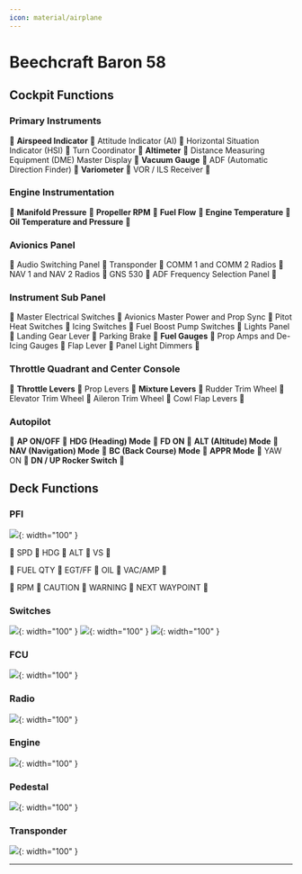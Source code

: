 ```yaml
---
icon: material/airplane
---
```


# Beechcraft Baron 58

## Cockpit Functions

### Primary Instruments
:small_blue_diamond:
**Airspeed Indicator**
:small_blue_diamond:
Attitude Indicator (AI)
:small_blue_diamond:
Horizontal Situation Indicator (HSI)
:small_blue_diamond:
Turn Coordinator
:small_blue_diamond:
**Altimeter**
:small_blue_diamond:
Distance Measuring Equipment (DME) Master Display
:small_blue_diamond:
**Vacuum Gauge**
:small_blue_diamond:
ADF (Automatic Direction Finder)
:small_blue_diamond:
**Variometer**
:small_blue_diamond:
VOR / ILS Receiver
:small_blue_diamond:

### Engine Instrumentation
:small_blue_diamond:
**Manifold Pressure**
:small_blue_diamond:
**Propeller RPM**
:small_blue_diamond:
**Fuel Flow**
:small_blue_diamond:
**Engine Temperature**
:small_blue_diamond:
**Oil Temperature and Pressure**
:small_blue_diamond:

### Avionics Panel
:small_blue_diamond:
Audio Switching Panel
:small_blue_diamond:
Transponder
:small_blue_diamond:
COMM 1 and COMM 2 Radios
:small_blue_diamond:
NAV 1 and NAV 2 Radios
:small_blue_diamond:
GNS 530
:small_blue_diamond:
ADF Frequency Selection Panel
:small_blue_diamond:

### Instrument Sub Panel
:small_blue_diamond:
Master Electrical Switches
:small_blue_diamond:
Avionics Master Power and Prop Sync
:small_blue_diamond:
Pitot Heat Switches
:small_blue_diamond:
Icing Switches
:small_blue_diamond:
Fuel Boost Pump Switches
:small_blue_diamond:
Lights Panel
:small_blue_diamond:
Landing Gear Lever
:small_blue_diamond:
Parking Brake
:small_blue_diamond:
**Fuel Gauges**
:small_blue_diamond:
Prop Amps and De-Icing Gauges
:small_blue_diamond:
Flap Lever
:small_blue_diamond:
Panel Light Dimmers
:small_blue_diamond:

### Throttle Quadrant and Center Console
:small_blue_diamond:
**Throttle Levers**
:small_blue_diamond:
Prop Levers
:small_blue_diamond:
**Mixture Levers**
:small_blue_diamond:
Rudder Trim Wheel
:small_blue_diamond:
Elevator Trim Wheel
:small_blue_diamond:
Aileron Trim Wheel
:small_blue_diamond:
Cowl Flap Levers
:small_blue_diamond:

### Autopilot
:small_blue_diamond:
**AP ON/OFF**
:small_blue_diamond:
**HDG (Heading) Mode**
:small_blue_diamond:
**FD ON**
:small_blue_diamond:
**ALT (Altitude) Mode**
:small_blue_diamond:
**NAV (Navigation) Mode**
:small_blue_diamond:
**BC (Back Course) Mode**
:small_blue_diamond:
**APPR Mode**
:small_blue_diamond:
YAW ON
:small_blue_diamond:
**DN / UP Rocker Switch**
:small_blue_diamond:

## Deck Functions

### PFI
![](../assets/images/beechcraft-baron-58/pfi.png){: width="100" }

:small_blue_diamond:
SPD
:small_blue_diamond:
HDG
:small_blue_diamond:
ALT
:small_blue_diamond:
VS
:small_blue_diamond:

:small_blue_diamond:
FUEL QTY
:small_blue_diamond:
EGT/FF
:small_blue_diamond:
OIL
:small_blue_diamond:
VAC/AMP
:small_blue_diamond:

:small_blue_diamond:
RPM
:small_blue_diamond:
CAUTION
:small_blue_diamond:
WARNING
:small_blue_diamond:
NEXT WAYPOINT
:small_blue_diamond:




### Switches
![](../assets/images/beechcraft-baron-58/switches.png){: width="100" }
![](../assets/images/beechcraft-baron-58/icing.png){: width="100" }
![](../assets/images/beechcraft-baron-58/lights.png){: width="100" }

### FCU
![](../assets/images/beechcraft-baron-58/fcu.png){: width="100" }

### Radio
![](../assets/images/beechcraft-baron-58/radio.png){: width="100" }

### Engine
![](../assets/images/beechcraft-baron-58/engine.png){: width="100" }

### Pedestal
![](../assets/images/beechcraft-baron-58/pedestal.png){: width="100" }

### Transponder
![](../assets/images/beechcraft-baron-58/transponder.png){: width="100" }

----



